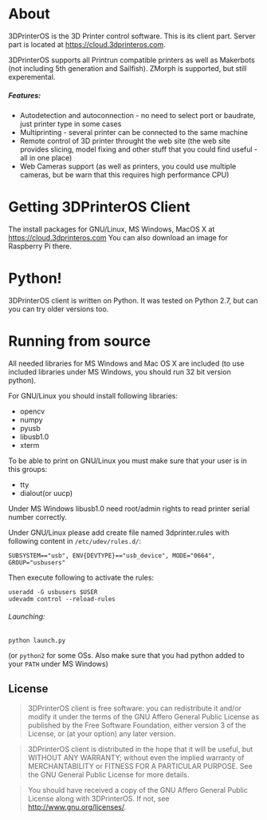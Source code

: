 # About

3DPrinterOS is the 3D Printer control software. This is its client part. Server part is located at https://cloud.3dprinteros.com.

3DPrinterOS supports all Printrun compatible printers as well as Makerbots (not including 5th generation and Sailfish).
ZMorph is supported, but still experemental.

##### Features:
- Autodetection and autoconnection - no need to select port or baudrate, just printer type in some cases
- Multiprinting - several printer can be connected to the same machine
- Remote control of 3D printer throught the web site (the web site provides slicing, model fixing and other stuff that you could find useful - all in one place)
- Web Cameras support (as well as printers, you could use multiple cameras, but be warn that this requires high performance CPU)

# Getting 3DPrinterOS Client

The install packages for GNU/Linux, MS Windows, MacOS X at  https://cloud.3dprinteros.com
You can also download an image for Raspberry Pi there.
# Python!
3DPrinterOS client is written on Python.
It was tested on Python 2.7, but can you can try older versions too.
# Running from source
All needed libraries for MS Windows and Mac OS X are included (to use included libraries under MS Windows, you should run 32 bit version python).

For GNU/Linux you should install following libraries:
- opencv
- numpy
- pyusb
- libusb1.0
- xterm

To be able to print on GNU/Linux you must make sure that your user is in this groups:
- tty
- dialout(or uucp)

Under MS Windows libusb1.0 need root/admin rights to read printer serial number correctly.

Under GNU/Linux please add create file named 3dprinter.rules with following content in `/etc/udev/rules.d/`:
```
SUBSYSTEM=="usb", ENV{DEVTYPE}=="usb_device", MODE="0664", GROUP="usbusers"
```
Then execute following to activate the rules:
```
useradd -G usbusers $USER
udevadm control --reload-rules
```
###### Launching:
```
python launch.py
```
(or ```python2``` for some OSs. Also make sure that you had python added to your ```PATH``` under MS Windows)

## License
>3DPrinterOS client is free software: you can redistribute it and/or modify
it under the terms of the GNU Affero General Public License as published by
the Free Software Foundation, either version 3 of the License, or
(at your option) any later version.

>3DPrinterOS client is distributed in the hope that it will be useful,
but WITHOUT ANY WARRANTY; without even the implied warranty of
MERCHANTABILITY or FITNESS FOR A PARTICULAR PURPOSE.  See the
GNU General Public License for more details.

>You should have received a copy of the GNU Affero General Public License
along with 3DPrinterOS.  If not, see <http://www.gnu.org/licenses/>.
